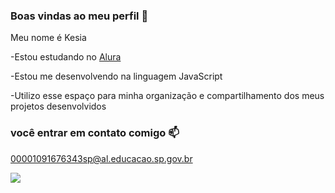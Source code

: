 ### Boas vindas ao meu perfil 💙

Meu nome é Kesia

-Estou estudando no [Alura](https://www.alura.com.br)

-Estou me desenvolvendo na linguagem JavaScript

-Utilizo esse espaço para minha organização e compartilhamento dos meus projetos desenvolvidos

### você entrar em contato comigo 📫

00001091676343sp@al.educacao.sp.gov.br

![](https://media1.tenor.com/m/PDiYbMpkf-8AAAAd/dog-smile.gif)
